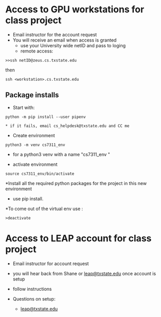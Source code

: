 # Access to GPU workstations for class project 

* Email instructor for the account request
* You will receive an email when access is granted 
  * use your University wide netID and pass to loging
  * remote access: 
```
>>ssh netID@zeus.cs.txstate.edu
```
then
```
ssh <workstation>.cs.txstate.edu 
```

## Package installs 

* Start with: 
```
python -m pip install --user pipenv
```
	* if it fails, email cs_helpdesk@txstate.edu and CC me

* Create environment
```
python3 -m venv cs7311_env
```
  * for a python3 venv with a name "cs7311_env "
  
* activate environment 
```
source cs7311_env/bin/activate
```
*Install all the required python packages for the project in this new environment
  * use pip install. 

*To come out of the virtual env use :
```
>deactivate 
```

# Access to LEAP account for class project 

* Email instructor for account request

* you will hear back from Shane or leap@txstate.edu once account is setup
* follow instructions
* Questions on setup: 
  * leap@txstate.edu 
  